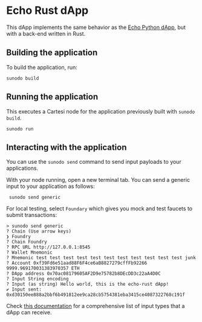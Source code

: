 # Echo Rust dApp

This dApp implements the same behavior as the [Echo Python dApp](../echo-python/), but with a back-end written in Rust.

## Building the application

To build the application, run:

```
sunodo build
```



## Running the application

This executes a Cartesi node for the application previously built with `sunodo build`.

```
sunodo run
```


## Interacting with the application

You can use the `sunodo send` command to send input payloads to your applications. 

With your node running, open a new terminal tab. You can send a generic input to your application as follows:

```shell
 sunodo send generic
```

For local testing, select `Foundary` which gives you mock and test faucets to submit transactions:

```
> sunodo send generic
? Chain (Use arrow keys)
❯ Foundry
? Chain Foundry
? RPC URL http://127.0.0.1:8545
? Wallet Mnemonic
? Mnemonic test test test test test test test test test test test junk
? Account 0xf39Fd6e51aad88F6F4ce6aB8827279cffFb92266 9999.969170031383970357 ETH
? DApp address 0x70ac08179605AF2D9e75782b8DEcDD3c22aA4D0C
? Input String encoding
? Input (as string) Hello world, this is the echo-rust dApp!
✔ Input sent: 0xd30150ee888a2bbf6b491812ee9ca28cb5754381eba3415ce4087322768c191f
```


Check [this documentation](../README.md/#sending-inputs-to-running-applications) for a comprehensive list of input types that a dApp can receive.
